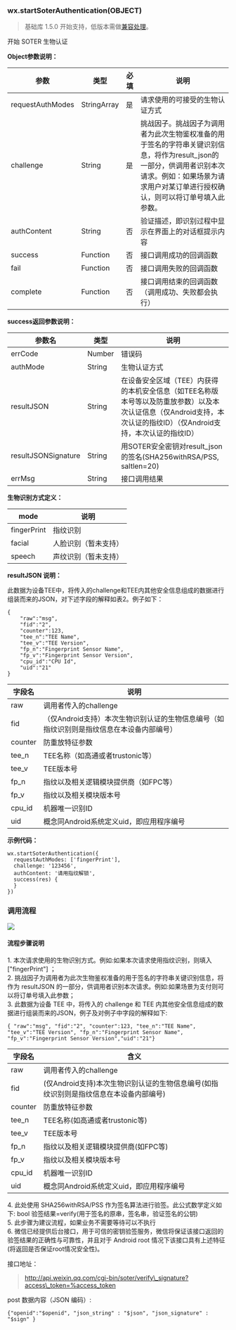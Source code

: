 <!-- https://developers.weixin.qq.com/miniprogram/dev/api/startSoterAuthentication.html -->

### wx.startSoterAuthentication(OBJECT)

> 基础库 1.5.0 开始支持，低版本需做[兼容处理](https://developers.weixin.qq.com/miniprogram/dev/framework/compatibility.html)。

开始 SOTER 生物认证

**Object参数说明：**

  参数               |  类型          |  必填 |  说明                                                                                                       
---------------------|----------------|-------|-------------------------------------------------------------------------------------------------------------
  requestAuthModes   |  StringArray   |  是   |  请求使用的可接受的生物认证方式                                                                             
  challenge          |  String        |  是   |挑战因子。挑战因子为调用者为此次生物鉴权准备的用于签名的字符串关键识别信息，将作为result_json的一部分，供调用者识别本次请求。例如：如果场景为请求用户对某订单进行授权确认，则可以将订单号填入此参数。
  authContent        |  String        |  否   |  验证描述，即识别过程中显示在界面上的对话框提示内容                                                         
  success            |  Function      |  否   |  接口调用成功的回调函数                                                                                     
  fail               |  Function      |  否   |  接口调用失败的回调函数                                                                                     
  complete           |  Function      |  否   |  接口调用结束的回调函数（调用成功、失败都会执行）                                                           

**success返回参数说明：**

  参数名                |  类型     |  说明                                                                                            
------------------------|-----------|--------------------------------------------------------------------------------------------------
  errCode               |  Number   |  错误码                                                                                          
  authMode              |  String   |  生物认证方式                                                                                    
  resultJSON            |  String   |在设备安全区域（TEE）内获得的本机安全信息（如TEE名称版本号等以及防重放参数）以及本次认证信息（仅Android支持，本次认证的指纹ID）（仅Android支持，本次认证的指纹ID）
  resultJSONSignature   |  String   |  用SOTER安全密钥对result_json的签名(SHA256withRSA/PSS, saltlen=20)                               
  errMsg                |  String   |  接口调用结果                                                                                    

**生物识别方式定义：**

  mode          |  说明         
----------------|---------------
  fingerPrint   |  指纹识别     
  facial        |人脸识别（暂未支持）
  speech        |声纹识别（暂未支持）

**resultJSON 说明：**

此数据为设备TEE中，将传入的challenge和TEE内其他安全信息组成的数据进行组装而来的JSON，对下述字段的解释如表2。例子如下：

    {
        "raw":"msg",
        "fid":"2",
        "counter":123,
        "tee_n":"TEE Name",
        "tee_v":"TEE Version",
        "fp_n":"Fingerprint Sensor Name",
        "fp_v":"Fingerprint Sensor Version",
        "cpu_id":"CPU Id",
        "uid":"21"
    }
    

  字段名    |  说明                                               
------------|-----------------------------------------------------
  raw       |  调用者传入的challenge                              
  fid       |（仅Android支持）本次生物识别认证的生物信息编号（如指纹识别则是指纹信息在本设备内部编号）
  counter   |  防重放特征参数                                     
  tee_n     |  TEE名称（如高通或者trustonic等）                   
  tee_v     |  TEE版本号                                          
  fp_n      |  指纹以及相关逻辑模块提供商（如FPC等）              
  fp_v      |  指纹以及相关模块版本号                             
  cpu_id    |  机器唯一识别ID                                     
  uid       |  概念同Android系统定义uid，即应用程序编号           

**示例代码：**

    wx.startSoterAuthentication({
      requestAuthModes: ['fingerPrint'],
      challenge: '123456',
      authContent: '请用指纹解锁',
      success(res) {
      }
    })
    

### 调用流程

![](https://developers.weixin.qq.com/miniprogram/dev/image/soter.png)

#### 流程步骤说明

1\. 本次请求使用的生物识别方式。例如:如果本次请求使用指纹识别，则填入 \["fingerPrint"\] ；  
2\. 挑战因子为调用者为此次生物鉴权准备的用于签名的字符串关键识别信息，将作为 resultJSON 的一部分，供调用者识别本次请求。例如:如果场景为支付则可以将订单号填入此参数；  
3\. 此数据为设备 TEE 中，将传入的 challenge 和 TEE 内其他安全信息组成的数据进行组装而来的JSON，例子及对例子中字段的解释如下:

    { "raw":"msg", "fid":"2", "counter":123, "tee_n":"TEE Name", "tee_v":"TEE Version", "fp_n":"Fingerprint Sensor Name", "fp_v":"Fingerprint Sensor Version","uid":"21"}
    

  字段名    |  含义                                               
------------|-----------------------------------------------------
  raw       |  调用者传入的challenge                              
  fid       |(仅Android支持)本次生物识别认证的生物信息编号(如指纹识别则是指纹信息在本设备内部编号)
  counter   |  防重放特征参数                                     
  tee_n     |  TEE名称(如高通或者trustonic等)                     
  tee_v     |  TEE版本号                                          
  fp_n      |  指纹以及相关逻辑模块提供商(如FPC等)                
  fp_v      |  指纹以及相关模块版本号                             
  cpu_id    |  机器唯一识别ID                                     
  uid       |  概念同Android系统定义uid，即应用程序编号           

4\. 此处使用 SHA256withRSA/PSS 作为签名算法进行验签。此公式数学定义如下: bool 验签结果=verify(用于签名的原串，签名串，验证签名的公钥)  
5\. 此步骤为建议流程，如果业务不需要等待可以不执行  
6\. 微信已经提供后台接口，用于可信的密钥验签服务，微信将保证该接口返回的验签结果的正确性与可靠性，并且对于 Android root 情况下该接口具有上述特征(将返回是否保证root情况安全性)。  

接口地址：

> http://api.weixin.qq.com/cgi-bin/soter/verify\_signature?access\_token=%access_token

post 数据内容（JSON 编码）:

    {"openid":"$openid", "json_string" : "$json", "json_signature" : "$sign" }

